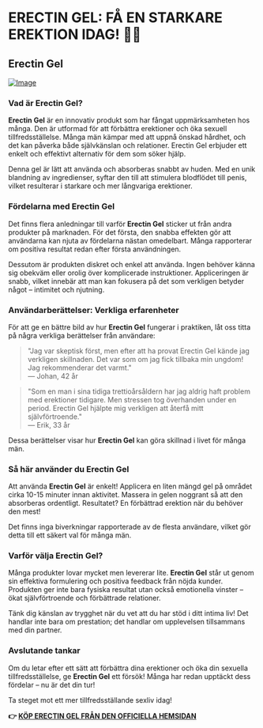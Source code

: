 # ERECTIN GEL: FÅ EN STARKARE EREKTION IDAG! 💪✨

## Erectin Gel

[![Image](https://www2.sellhealth.com/257/erectin_gel_4_1.jpg)](https://gchaffi.com/E3C9mE42)

### Vad är Erectin Gel?

**Erectin Gel** är en innovativ produkt som har fångat uppmärksamheten hos många. Den är utformad för att förbättra erektioner och öka sexuell tillfredsställelse. Många män kämpar med att uppnå önskad hårdhet, och det kan påverka både självkänslan och relationer. Erectin Gel erbjuder ett enkelt och effektivt alternativ för dem som söker hjälp.

Denna gel är lätt att använda och absorberas snabbt av huden. Med en unik blandning av ingredienser, syftar den till att stimulera blodflödet till penis, vilket resulterar i starkare och mer långvariga erektioner.

### Fördelarna med Erectin Gel

Det finns flera anledningar till varför **Erectin Gel** sticker ut från andra produkter på marknaden. För det första, den snabba effekten gör att användarna kan njuta av fördelarna nästan omedelbart. Många rapporterar om positiva resultat redan efter första användningen.

Dessutom är produkten diskret och enkel att använda. Ingen behöver känna sig obekväm eller orolig över komplicerade instruktioner. Appliceringen är snabb, vilket innebär att man kan fokusera på det som verkligen betyder något – intimitet och njutning.

### Användarberättelser: Verkliga erfarenheter

För att ge en bättre bild av hur **Erectin Gel** fungerar i praktiken, låt oss titta på några verkliga berättelser från användare:

> "Jag var skeptisk först, men efter att ha provat Erectin Gel kände jag verkligen skillnaden. Det var som om jag fick tillbaka min ungdom! Jag rekommenderar det varmt."  
> — Johan, 42 år

> "Som en man i sina tidiga trettioårsåldern har jag aldrig haft problem med erektioner tidigare. Men stressen tog överhanden under en period. Erectin Gel hjälpte mig verkligen att återfå mitt självförtroende."  
> — Erik, 33 år

Dessa berättelser visar hur **Erectin Gel** kan göra skillnad i livet för många män.

### Så här använder du Erectin Gel

Att använda **Erectin Gel** är enkelt! Applicera en liten mängd gel på området cirka 10-15 minuter innan aktivitet. Massera in gelen noggrant så att den absorberas ordentligt. Resultatet? En förbättrad erektion när du behöver den mest!

Det finns inga biverkningar rapporterade av de flesta användare, vilket gör detta till ett säkert val för många män.

### Varför välja Erectin Gel?

Många produkter lovar mycket men levererar lite. **Erectin Gel** står ut genom sin effektiva formulering och positiva feedback från nöjda kunder. Produkten ger inte bara fysiska resultat utan också emotionella vinster – ökat självförtroende och förbättrade relationer.

Tänk dig känslan av trygghet när du vet att du har stöd i ditt intima liv! Det handlar inte bara om prestation; det handlar om upplevelsen tillsammans med din partner.

### Avslutande tankar

Om du letar efter ett sätt att förbättra dina erektioner och öka din sexuella tillfredsställelse, ge **Erectin Gel** ett försök! Många har redan upptäckt dess fördelar – nu är det din tur!

Ta steget mot ett mer tillfredsställande sexliv idag!



**👉 [KÖP ERECTIN GEL FRÅN DEN OFFICIELLA HEMSIDAN](https://gchaffi.com/E3C9mE42)**